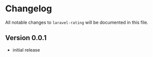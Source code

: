 # Changelog

All notable changes to `laravel-rating` will be documented in this file.

## Version 0.0.1

- initial release
